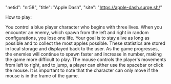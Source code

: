 "netid": "nr58",
"title": "Apple Dash",
"site": "https://apple-dash.surge.sh/"


How to play:

You control a blue player character who begins with three lives. When you encounter an enemy, which spawn from the left and right in random configurations, you lose one life. Your goal is to stay alive as long as possible and to collect the most apples possible. These statistics are stored in local storage and displayed back to the user. As the game progresses, the enemies will continue to spawn faster and increase in number, making the game more difficult to play. The mouse controls the player's movements from left to right, and to jump, a player can either use the spacebar or click the mouse. It is important to note that the character can only move if the mouse is in the frame of the game.
